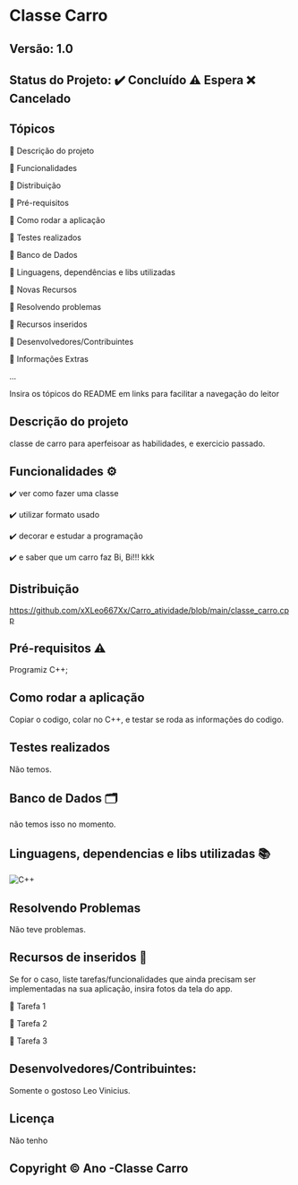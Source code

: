 # Classe Carro
## Versão: 1.0 
## Status do Projeto: ✔️ Concluído ⚠️ Espera ❌ Cancelado

## Tópicos
🔹 Descrição do projeto 

🔹 Funcionalidades

🔹 Distribuição

🔹 Pré-requisitos

🔹 Como rodar a aplicação

🔹 Testes realizados

🔹 Banco de Dados

🔹 Linguagens, dependências e libs utilizadas

🔹 Novas Recursos

🔹 Resolvendo problemas

🔹 Recursos inseridos 

🔹 Desenvolvedores/Contribuintes

🔹 Informações Extras


...

Insira os tópicos do README em links para facilitar a navegação do leitor

## Descrição do projeto
classe de carro para aperfeisoar as habilidades, e exercicio passado.

## Funcionalidades ⚙️
✔️ ver como fazer uma classe

✔️ utilizar formato usado

✔️ decorar e estudar a programação

✔️ e saber que um carro faz Bi, Bi!!! kkk

## Distribuição
https://github.com/xXLeo667Xx/Carro_atividade/blob/main/classe_carro.cpp

## Pré-requisitos ⚠️    
Programiz C++;

## Como rodar a aplicação 
Copiar o codigo, colar no C++, e testar se roda as informações do codigo.

## Testes realizados
Não temos.

## Banco de Dados 🗂️
não temos isso no momento.

## Linguagens, dependencias e libs utilizadas 📚
![C++](https://img.shields.io/badge/C%2B%2B-00599C?style=for-the-badge&logo=c%2B%2B&logoColor=white)


## Resolvendo Problemas 
Não teve problemas.

## Recursos de inseridos 🧰
Se for o caso, liste tarefas/funcionalidades que ainda precisam ser implementadas na sua aplicação, insira fotos da tela do app.

📝 Tarefa 1

📝 Tarefa 2

📝 Tarefa 3

## Desenvolvedores/Contribuintes:
Somente o gostoso Leo Vinicius.

## Licença
Não tenho 
## Copyright ©️ Ano -Classe Carro
